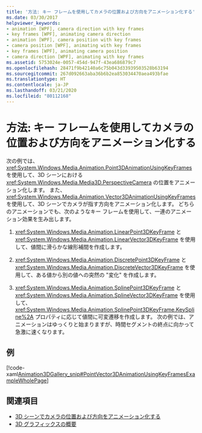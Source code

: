 ```yaml
---
title: '方法: キー フレームを使用してカメラの位置および方向をアニメーション化する'
ms.date: 03/30/2017
helpviewer_keywords:
- animation [WPF], camera direction with key frames
- key frames [WPF], animating camera direction
- animation [WPF], camera position with key frames
- camera position [WPF], animating with key frames
- key frames [WPF], animating camera position
- camera direction [WPF], animating with key frames
ms.assetid: 5753024e-0057-454d-947f-43ea686879c7
ms.openlocfilehash: 28471f9b42140a6c75b043d33939503528b63194
ms.sourcegitcommit: 267d092663aba36b6b2ea853034470aea493bfae
ms.translationtype: HT
ms.contentlocale: ja-JP
ms.lasthandoff: 03/21/2020
ms.locfileid: "80112168"
---
```

# <a name="how-to-animate-camera-position-and-direction-using-key-frames"></a>方法: キー フレームを使用してカメラの位置および方向をアニメーション化する
次の例では、<xref:System.Windows.Media.Animation.Point3DAnimationUsingKeyFrames> を使用して、3D シーンにおける <xref:System.Windows.Media.Media3D.PerspectiveCamera> の位置をアニメーション化します。 また、<xref:System.Windows.Media.Animation.Vector3DAnimationUsingKeyFrames> を使用して、3D シーンでカメラが指す方向をアニメーション化します。 どちらのアニメーションでも、次のようなキー フレームを使用して、一連のアニメーション効果を生み出します。  
  
1. <xref:System.Windows.Media.Animation.LinearPoint3DKeyFrame> と <xref:System.Windows.Media.Animation.LinearVector3DKeyFrame> を使用して、値間に滑らかな線形補間を作成します。  
  
2. <xref:System.Windows.Media.Animation.DiscretePoint3DKeyFrame> と <xref:System.Windows.Media.Animation.DiscreteVector3DKeyFrame> を使用して、ある値から別の値への突然の "変化" を作成します。  
  
3. <xref:System.Windows.Media.Animation.SplinePoint3DKeyFrame> と <xref:System.Windows.Media.Animation.SplineVector3DKeyFrame> を使用して、<xref:System.Windows.Media.Animation.SplinePoint3DKeyFrame.KeySpline%2A> プロパティに応じて値間に可変遷移を作成します。 次の例では、アニメーションはゆっくりと始まりますが、時間セグメントの終点に向かって急激に速くなります。  
  
## <a name="example"></a>例  
 [!code-xaml[Animation3DGallery_snip#PointVector3DAnimationUsingKeyFramesExampleWholePage](~/samples/snippets/csharp/VS_Snippets_Wpf/Animation3DGallery_snip/CS/PointVector3DAnimationUsingKeyFramesExample.xaml#pointvector3danimationusingkeyframesexamplewholepage)]  
  
## <a name="see-also"></a>関連項目

- [3D シーンでカメラの位置および方向をアニメーション化する](how-to-animate-camera-position-and-direction-in-a-3d-scene.md)
- [3D グラフィックスの概要](3-d-graphics-overview.md)
